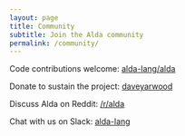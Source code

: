 ```yaml
---
layout: page
title: Community
subtitle: Join the Alda community
permalink: /community/
---
```


Code contributions welcome:
<a href="https://github.com/alda-lang/alda">
  <i class="fa fa-github"></i>
  alda-lang/alda
</a>

Donate to sustain the project:
<a href="https://github.com/sponsors/daveyarwood">
  <i class="fa fa-heart"></i>
  daveyarwood
</a>


Discuss Alda on Reddit:
<a href="https://reddit.com/r/alda">
  <i class="fa fa-reddit"></i>
  /r/alda
</a>

Chat with us on Slack:
<a href="http://slack.alda.io">
  <i class="fa fa-slack"></i>
  alda-lang
</a>
